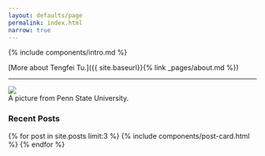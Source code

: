 ```yaml
---
layout: defaults/page
permalink: index.html
narrow: true
---
```


{% include components/intro.md %}

[More about Tengfei Tu.]({{ site.baseurl}}{% link _pages/about.md %})

<hr/>

<div class="card mb-2">
    <img class="card-img-top" src="{{ site.baseurl }}/theme/img/Spring-Lion.jpg"/>
    <div class="card-body bg-light">
        <div class="card-text">A picture from Penn State University.</div>
    </div>
</div>

### Recent Posts

{% for post in site.posts limit:3 %}
{% include components/post-card.html %}
{% endfor %}
